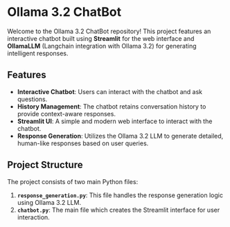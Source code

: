 # Ollama 3.2 ChatBot

Welcome to the Ollama 3.2 ChatBot repository! This project features an interactive chatbot built using **Streamlit** for the web interface and **OllamaLLM** (Langchain integration with Ollama 3.2) for generating intelligent responses.

## Features

- **Interactive Chatbot**: Users can interact with the chatbot and ask questions.
- **History Management**: The chatbot retains conversation history to provide context-aware responses.
- **Streamlit UI**: A simple and modern web interface to interact with the chatbot.
- **Response Generation**: Utilizes the Ollama 3.2 LLM to generate detailed, human-like responses based on user queries.

## Project Structure

The project consists of two main Python files:

1. **`response_generation.py`**: This file handles the response generation logic using Ollama 3.2 LLM.
2. **`chatbot.py`**: The main file which creates the Streamlit interface for user interaction.

